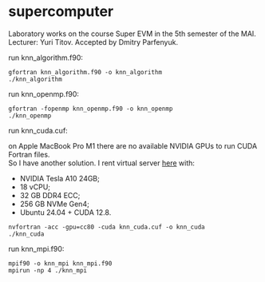 # supercomputer
Laboratory works on the course Super EVM in the 5th semester of the MAI.  
Lecturer: Yuri Titov. Accepted by Dmitry Parfenyuk.

run knn_algorithm.f90:
```
gfortran knn_algorithm.f90 -o knn_algorithm
./knn_algorithm
```

run knn_openmp.f90:
```
gfortran -fopenmp knn_openmp.f90 -o knn_openmp
./knn_openmp
```

run knn_cuda.cuf:

on Apple MacBook Pro M1 there are no available NVIDIA GPUs to run CUDA Fortran files.  
So I have another solution. I rent virtual server [here](https://intelion.cloud) with:  
* NVIDIA Tesla A10 24GB;  
* 18 vCPU;  
* 32 GB DDR4 ECC;  
* 256 GB NVMe Gen4;  
* Ubuntu 24.04 + CUDA 12.8.  

```
nvfortran -acc -gpu=cc80 -cuda knn_cuda.cuf -o knn_cuda
./knn_cuda
```

run knn_mpi.f90:
```
mpif90 -o knn_mpi knn_mpi.f90
mpirun -np 4 ./knn_mpi
```
